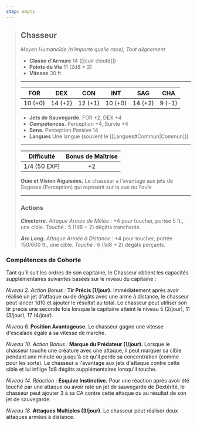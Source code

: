 ```yaml
---
step: empty
---
```

>## Chasseur
>*Moyen Humanoïde (n'importe quelle race), Tout alignement*
>
>- **Classe d'Armure** 14 ([[cuir clouté]])
>- **Points de Vie** 11 (2d8 + 2)
>- **Vitesse** 30 ft.
>___
>|FOR|DEX|CON|INT|SAG|CHA|
>|:---:|:---:|:---:|:---:|:---:|:---:|
>|10 (+0)|14 (+2)|12 (+1)|10 (+0)|14 (+2)|9 (-1)|
> 
> - __Jets de Sauvegarde.__ FOR +2, DEX +4
> - __Compétences.__ Perception +4, Survie +4
> - __Sens.__ Perception Passive 14
> - __Langues__ Une langue (souvent le [[Langues#Commun|Commun]])
>___
> | Difficulté | Bonus de Maîtrise |
> |:-:|:-:|
> | 1/4 (50 EXP) | +2 |
> 
> __Ouïe et Vision Aiguisées.__ Le chasseur a l'avantage aux jets de Sagesse (Perception) qui reposent sur la vue ou l'ouïe
>___
>
>### Actions
>***Cimeterre.*** *Attaque Armée de Mêlée :* +4 pour toucher, portée 5 ft., une cible. *Touché :* 5 (1d6 + 2) dégâts tranchants.
>
>***Arc Long.*** *Attaque Armée à Distance :* +4 pour toucher, portée 150/600 ft., une cible. *Touché :* 6 (1d8 + 2) dégâts perçants.
>

### Compétences de Cohorte

Tant qu'il suit les ordres de son capitaine, le Chasseur obtient les capacités supplémentaires suivantes basées sur le niveau du capitaine :

_Niveau 2._ _Action Bonus :_ __Tir Précis (1/jour).__ Immédiatement après avoir réalisé un jet d'attaque ou de dégâts avec une arme à distance, le chasseur peut lancer 1d10 et ajouter le résultat au total. Le chasseur peut utiliser son tir précis une seconde fois lorsque le capitaine atteint le niveau 5 (2/jour), 11 (3/jour), 17 (4/jour). 

_Niveau 6._ __Position Avantageuse.__ Le chasseur gagne une vitesse d'escalade égale à sa vitesse de marche. 

_Niveau 10._ _Action Bonus :_ __Marque du Prédateur (1/jour).__ Lorsque le chasseur touche une créature avec une attaque, il peut marquer sa cible pendant une minute ou jusqu'à ce qu'il perde sa concentration (comme pour les sorts). Le chasseur a l'avantage aux jets d'attaque contre cette cible et lui inflige 1d8 dégâts supplémentaires lorsqu'il touche.

_Niveau 14._ _Réaction :_ __Esquive Instinctive.__ Pour une réaction après avoir été touché par une attaque ou avoir raté un jet de sauvegarde de Dextérité, le chasseur peut ajouter 3 à sa CA contre cette attaque ou au résultat de son jet de sauvegarde.

_Niveau 18._ __Attaques Multiples (3/jour).__ Le chasseur peut réaliser deux attaques armées à distance.